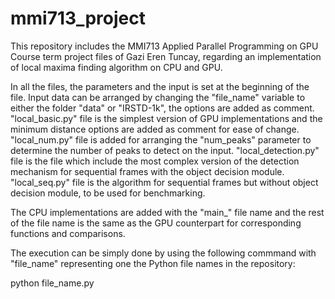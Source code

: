 # mmi713_project

This repository includes the MMI713 Applied Parallel Programming on GPU Course term project files of Gazi Eren Tuncay, regarding an implementation of local maxima finding algorithm on CPU and GPU.

In all the files, the parameters and the input is set at the beginning of the file. Input data can be arranged by changing the "file_name" variable to either the folder "data" or "IRSTD-1k", the options are added as comment. 
"local_basic.py" file is the simplest version of GPU implementations and the minimum distance options are added as comment for ease of change.
"local_num.py" file is added for arranging the "num_peaks" parameter to determine the number of peaks to detect on the input.
"local_detection.py" file is the file which include the most complex version of the detection mechanism for sequential frames with the object decision module.
"local_seq.py" file is the algorithm for sequential frames but without object decision module, to be used for benchmarking.

The CPU implementations are added with the "main_" file name and the rest of the file name is the same as the GPU counterpart for corresponding functions and comparisons.

The execution can be simply done by using the following commmand with "file_name" representing one the Python file names in the repository:

python file_name.py
